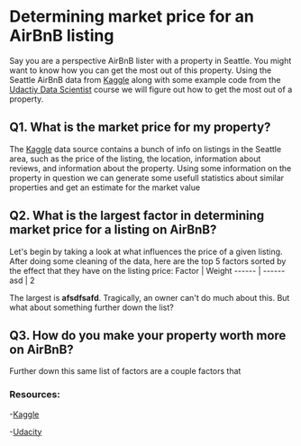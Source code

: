 # Determining market price for an AirBnB listing

Say you are a perspective AirBnB lister with a property in Seattle. You might want to know how you can get the most out of this property. Using the Seattle AirBnB data from [Kaggle](https://www.kaggle.com/airbnb/seattle/data) along with some example code from the [Udactiy Data Scientist](https://www.udacity.com/course/data-scientist-nanodegree--nd025) course we will figure out how to get the most out of a property.

## Q1. What is the market price for my property?

The [Kaggle](https://www.kaggle.com/airbnb/seattle/data) data source contains a bunch of info on listings in the Seattle area, such as the price of the listing, the location, information about reviews, and information about the property. Using some information on the property in question we can generate some usefull statistics about similar properties and get an estimate for the market value

## Q2. What is the largest factor in determining market price for a listing on AirBnB?

Let's begin by taking a look at what influences the price of a given listing.  After doing some cleaning of the data, here are the top 5 factors sorted by the effect that they have on the listing price:
Factor | Weight
------ | ------
asd | 2

The largest is **afsdfsafd**. Tragically, an owner can't do much about this. But what about something further down the list?

## Q3. How do you make your property worth more on AirBnB?

Further down this same list of factors are a couple factors that


### Resources:
-[Kaggle](https://www.kaggle.com/airbnb/seattle/data)

-[Udacity](https://www.udacity.com/course/data-scientist-nanodegree--nd025)
